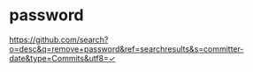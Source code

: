 # password

https://github.com/search?o=desc&q=remove+password&ref=searchresults&s=committer-date&type=Commits&utf8=✓
